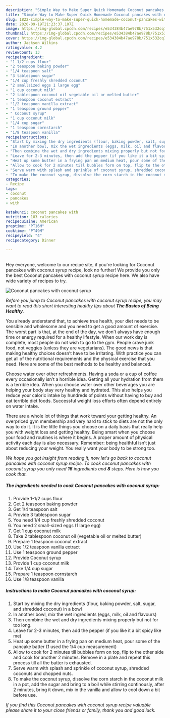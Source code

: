 ```yaml
---
description: "Simple Way to Make Super Quick Homemade Coconut pancakes with coconut syrup"
title: "Simple Way to Make Super Quick Homemade Coconut pancakes with coconut syrup"
slug: 1822-simple-way-to-make-super-quick-homemade-coconut-pancakes-with-coconut-syrup
date: 2020-09-19T21:23:37.107Z
image: https://img-global.cpcdn.com/recipes/e534384b47ae978b/751x532cq70/coconut-pancakes-with-coconut-syrup-recipe-main-photo.jpg
thumbnail: https://img-global.cpcdn.com/recipes/e534384b47ae978b/751x532cq70/coconut-pancakes-with-coconut-syrup-recipe-main-photo.jpg
cover: https://img-global.cpcdn.com/recipes/e534384b47ae978b/751x532cq70/coconut-pancakes-with-coconut-syrup-recipe-main-photo.jpg
author: Jackson Wilkins
ratingvalue: 4.2
reviewcount: 13
recipeingredient:
- "1-1/2 cups flour"
- "2 teaspoon baking powder"
- "1/4 teaspoon salt"
- "3 tablespoon sugar"
- "1/4 cup freshly shredded coconut"
- "2 smallsized eggs 1 large egg"
- "1 cup coconut milk"
- "2 tablespoon coconut oil vegetable oil or melted butter"
- "1 teaspoon coconut extract"
- "1/2 teaspoon vanilla extract"
- "1 teaspoon ground pepper"
- " Coconut syrup"
- "1 cup coconut milk"
- "1/4 cup sugar"
- "1 teaspoon cornstarch"
- "1/8 teaspoon vanilla"
recipeinstructions:
- "Start by mixing the dry ingredients (flour, baking powder, salt, sugar, and shredded coconut) in a bowl"
- "In another bowl, mix the wet ingredients (eggs, milk, oil and flavours)"
- "Then combine the wet and dry ingredients mixing properly but not for too long."
- "Leave for 2-3 minutes, then add the pepper (if you like it a bit spicy like me)"
- "Heat up some butter in a frying pan on medium heat, pour some of the pancake batter (1 used the 1/4 cup measurement)"
- "Allow to cook for 2 minutes till bubbles form on top, flip to the other side and cook for another 2 minutes. Remove in a plate and repeat this process till all the batter is exhausted."
- "Serve warm with splash and sprinkle of coconut syrup, shredded coconuts and chopped nuts."
- "To make the coconut syrup, dissolve the corn starch in the coconut milk in a pot, add the sugar and bring to a boil while stirring continously, after 2 minutes, bring it down, mix in the vanilla and allow to cool down a bit before use."
categories:
- Recipe
tags:
- coconut
- pancakes
- with

katakunci: coconut pancakes with 
nutrition: 183 calories
recipecuisine: American
preptime: "PT16M"
cooktime: "PT49M"
recipeyield: "4"
recipecategory: Dinner

---
```

<br>
Hey everyone, welcome to our recipe site, if you're looking for Coconut pancakes with coconut syrup recipe, look no further! We provide you only the best Coconut pancakes with coconut syrup recipe here. We also have wide variety of recipes to try.
<br>


![Coconut pancakes with coconut syrup](https://img-global.cpcdn.com/recipes/e534384b47ae978b/751x532cq70/coconut-pancakes-with-coconut-syrup-recipe-main-photo.jpg)

<i>Before you jump to Coconut pancakes with coconut syrup recipe, you may want to read this short interesting healthy tips about <strong>The Basics of Being Healthy</strong>.</i>

You already understand that, to achieve true health, your diet needs to be sensible and wholesome and you need to get a good amount of exercise. The worst part is that, at the end of the day, we don't always have enough time or energy required for a healthy lifestyle. When our work day is complete, most people do not wish to go to the gym. People crave junk food, not veggies (unless they are vegetarians). The good news is that making healthy choices doesn’t have to be irritating. With practice you can get all of the nutritional requirements and the physical exercise that you need. Here are some of the best methods to be healthy and balanced.

Choose water over other refreshments. Having a soda or a cup of coffee every occasionally isn’t a horrible idea. Getting all your hydration from them is a terrible idea. When you choose water over other beverages you are helping your body stay very healthy and hydrated. This also helps you reduce your caloric intake by hundreds of points without having to buy and eat terrible diet foods. Successful weight loss efforts often depend entirely on water intake.

There are a whole lot of things that work toward your getting healthy. An overpriced gym membership and very hard to stick to diets are not the only way to do it. It is the little things you choose on a daily basis that really help you with weight loss and getting healthy. Being smart when you choose your food and routines is where it begins. A proper amount of physical activity each day is also necessary. Remember: being healthful isn’t just about reducing your weight. You really want your body to be strong too. 


<i>We hope you got insight from reading it, now let's go back to coconut pancakes with coconut syrup recipe. To cook coconut pancakes with coconut syrup you only need <strong>16</strong> ingredients and <strong>8</strong> steps. Here is how you cook that.
</i>

##### The ingredients needed to cook Coconut pancakes with coconut syrup:

1. Provide 1-1/2 cups flour
1. Get 2 teaspoon baking powder
1. Get 1/4 teaspoon salt
1. Provide 3 tablespoon sugar
1. You need 1/4 cup freshly shredded coconut
1. You need 2 small-sized eggs (1 large egg)
1. Get 1 cup coconut milk
1. Take 2 tablespoon coconut oil (vegetable oil or melted butter)
1. Prepare 1 teaspoon coconut extract
1. Use 1/2 teaspoon vanilla extract
1. Use 1 teaspoon ground pepper
1. Provide  Coconut syrup
1. Provide 1 cup coconut milk
1. Take 1/4 cup sugar
1. Prepare 1 teaspoon cornstarch
1. Use 1/8 teaspoon vanilla


##### Instructions to make Coconut pancakes with coconut syrup:

1. Start by mixing the dry ingredients (flour, baking powder, salt, sugar, and shredded coconut) in a bowl
1. In another bowl, mix the wet ingredients (eggs, milk, oil and flavours)
1. Then combine the wet and dry ingredients mixing properly but not for too long.
1. Leave for 2-3 minutes, then add the pepper (if you like it a bit spicy like me)
1. Heat up some butter in a frying pan on medium heat, pour some of the pancake batter (1 used the 1/4 cup measurement)
1. Allow to cook for 2 minutes till bubbles form on top, flip to the other side and cook for another 2 minutes. Remove in a plate and repeat this process till all the batter is exhausted.
1. Serve warm with splash and sprinkle of coconut syrup, shredded coconuts and chopped nuts.
1. To make the coconut syrup, dissolve the corn starch in the coconut milk in a pot, add the sugar and bring to a boil while stirring continously, after 2 minutes, bring it down, mix in the vanilla and allow to cool down a bit before use.


<i>If you find this Coconut pancakes with coconut syrup recipe valuable please share it to your close friends or family, thank you and good luck.</i>
